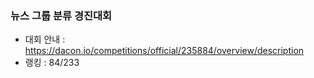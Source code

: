 ### 뉴스 그룹 분류 경진대회
- 대회 안내 : <https://dacon.io/competitions/official/235884/overview/description>
- 랭킹 : 84/233  

